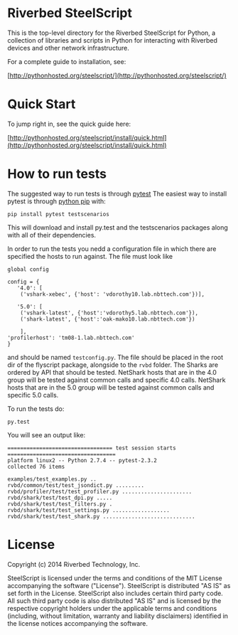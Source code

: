 Riverbed SteelScript
====================

This is the top-level directory for the Riverbed SteelScript for
Python, a collection of libraries and scripts in Python for interacting
with Riverbed devices and other network infrastructure.

For a complete guide to installation, see:

  [http://pythonhosted.org/steelscript/](http://pythonhosted.org/steelscript/)

Quick Start
===========

To jump right in, see the quick guide here:

  [http://pythonhosted.org/steelscript/install/quick.html](http://pythonhosted.org/steelscript/install/quick.html)

How to run tests
================

The suggested way to run tests is through [pytest](http://pytest.org/latest/)
The easiest way to install pytest is through
[python pip](http://www.pip-installer.org/en/latest/installing.html) with:

    pip install pytest testscenarios

This will download and install py.test and the testscenarios packages along
with all of their dependencies. 

In order to run the tests you nedd a configuration file in which there are
specified the hosts to run against. The file must look like


    global config

    config = {
       '4.0': [
        ('vshark-xebec', {'host': 'vdorothy10.lab.nbttech.com'})],
                        
       '5.0': [
        ('vshark-latest', {'host':'vdorothy5.lab.nbttech.com'}),
        ('shark-latest', {'host':'oak-mako10.lab.nbttech.com'})

        ],
	'profilerhost': 'tm08-1.lab.nbttech.com'
    }


and should be named `testconfig.py`. The file should be placed in the root
dir of the flyscript package, alongside to the `rvbd` folder.
The Sharks are ordered by API that should be tested. NetShark hosts that are in the 4.0
group will be tested against common calls and specific 4.0 calls. NetShark hosts that
are in the 5.0 group will be tested against common calls and specific 5.0 calls.

To run the tests do:

    py.test
    
You will see an output like:

    ================================= test session starts ==================================
    platform linux2 -- Python 2.7.4 -- pytest-2.3.2
    collected 76 items 

    examples/test_examples.py ..
    rvbd/common/test/test_jsondict.py .........
    rvbd/profiler/test/test_profiler.py ......................
    rvbd/shark/test/test_dpi.py .....
    rvbd/shark/test/test_filters.py .
    rvbd/shark/test/test_settings.py ..................
    rvbd/shark/test/test_shark.py .............................


License
=======

Copyright (c) 2014 Riverbed Technology, Inc.

SteelScript is licensed under the terms and conditions of the MIT License
accompanying the software ("License").  SteelScript is distributed "AS
IS" as set forth in the License. SteelScript also includes certain third
party code.  All such third party code is also distributed "AS IS" and is
licensed by the respective copyright holders under the applicable terms and
conditions (including, without limitation, warranty and liability disclaimers)
identified in the license notices accompanying the software.

